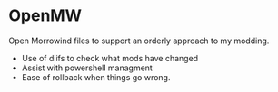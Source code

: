 # OpenMW
Open Morrowind files to support an orderly approach to my modding.

* Use of diifs to check what mods have changed
* Assist with powershell managment
* Ease of rollback when things go wrong.
